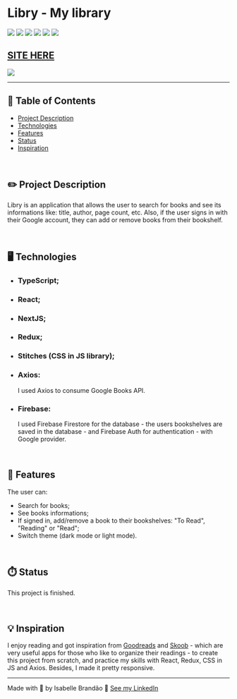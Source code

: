 # Libry - My library

![](https://img.shields.io/github/forks/isabdch/libry?color=%237161EF&style=for-the-badge)
![](https://img.shields.io/github/languages/count/isabdch/libry?color=%237161EF&style=for-the-badge)
![](https://img.shields.io/github/repo-size/isabdch/libry?color=%237161EF&style=for-the-badge)
![](https://img.shields.io/github/issues/isabdch/libry?color=%237161EF&style=for-the-badge)
![](https://img.shields.io/github/stars/isabdch/libry?color=%237161EF&style=for-the-badge)
![](https://img.shields.io/github/license/isabdch/libry?color=%237161EF&style=for-the-badge)

## [SITE HERE](https://libry.vercel.app/)

![](/github/gif-readme-1.gif)

---

## 📖 Table of Contents

- [Project Description](#project-description)
- [Technologies](#technologies)
- [Features](#features)
- [Status](#status)
- [Inspiration](#inspiration)

<br />

## ✏️ Project Description

Libry is an application that allows the user to search for books and see its informations like: title, author, page count, etc. Also, if the user signs in with their Google account, they can add or remove books from their bookshelf.

<br />

## 🖥️ Technologies

- ### TypeScript;

- ### React;

- ### NextJS;

- ### Redux;

- ### Stitches (CSS in JS library);

- ### Axios:

  I used Axios to consume Google Books API.

- ### Firebase:

  I used Firebase Firestore for the database - the users bookshelves are saved in the database - and Firebase Auth for authentication - with Google provider.

<br />

## 🥇 Features

The user can:
- Search for books;
- See books informations;
- If signed in, add/remove a book to their bookshelves: "To Read", "Reading" or "Read";
- Switch theme (dark mode or light mode).

<br />

## ⏱️ Status

This project is finished.

<br />

## 💡 Inspiration

I enjoy reading and got inspiration from [Goodreads](https://www.goodreads.com/) and [Skoob](https://www.skoob.com.br/) - which are very useful apps for those who like to organize their readings - to create this project from scratch, and practice my skills with React, Redux, CSS in JS and Axios. Besides, I made it pretty responsive.

---

Made with 💜 by Isabelle Brandão 👋 [See my LinkedIn](https://www.linkedin.com/in/isabelle-brand%C3%A3o-5645551a8/)
